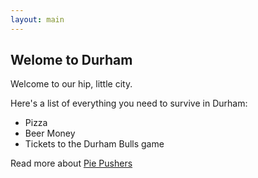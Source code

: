 ```yaml
---
layout: main
---
```


## Welome to Durham
 
Welcome to our hip, little city.
 
Here's a list of everything you need to survive in Durham:
 
* Pizza 
* Beer Money
* Tickets to the Durham Bulls game

Read more about [Pie Pushers](/pizza)